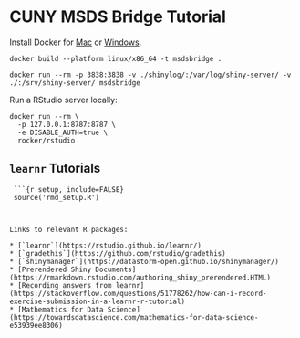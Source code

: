 # CUNY MSDS Bridge Tutorial




Install Docker for [Mac](https://docs.docker.com/desktop/install/mac-install/) or [Windows](https://docs.docker.com/desktop/install/windows-install/).



```
docker build --platform linux/x86_64 -t msdsbridge .
```

```
docker run --rm -p 3838:3838 -v ./shinylog/:/var/log/shiny-server/ -v ./:/srv/shiny-server/ msdsbridge
```

Run a RStudio server locally:

```
docker run --rm \
  -p 127.0.0.1:8787:8787 \
  -e DISABLE_AUTH=true \
  rocker/rstudio
```


## `learnr` Tutorials

```
 ```{r setup, include=FALSE}
 source('rmd_setup.R')
 ```
 
 ```{r, child="user_check.Rmd"}
 ```
```

Links to relevant R packages:

* [`learnr`](https://rstudio.github.io/learnr/)
* [`gradethis`](https://github.com/rstudio/gradethis)
* [`shinymanager`](https://datastorm-open.github.io/shinymanager/)
* [Prerendered Shiny Documents](https://rmarkdown.rstudio.com/authoring_shiny_prerendered.HTML)
* [Recording answers from learnr](https://stackoverflow.com/questions/51778262/how-can-i-record-exercise-submission-in-a-learnr-r-tutorial)
* [Mathematics for Data Science](https://towardsdatascience.com/mathematics-for-data-science-e53939ee8306)
